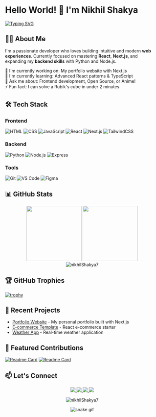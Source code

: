 # Hello World! 👋 I'm Nikhil Shakya

[![Typing SVG](https://readme-typing-svg.demolab.com?font=Fira+Code&pause=1000&color=22F729&width=435&lines=Open+Source+Contributor;Full+Stack+Developer;Tech+Enthusiast;Coffee+Lover)](https://git.io/typing-svg)

## 👨‍💻 About Me

I'm a passionate developer who loves building intuitive and modern **web experiences**. Currently focused on mastering **React**, **Next.js**, and expanding my **backend skills** with Python and Node.js.

🔭 I'm currently working on: My portfolio website with Next.js  
🌱 I'm currently learning: Advanced React patterns & TypeScript  
💬 Ask me about: Frontend development, Open Source, or Anime!  
⚡ Fun fact: I can solve a Rubik's cube in under 2 minutes  

## 🛠️ Tech Stack

### Frontend
![HTML](https://img.shields.io/badge/-HTML5-E34F26?style=flat-square&logo=html5&logoColor=white)
![CSS](https://img.shields.io/badge/-CSS3-1572B6?style=flat-square&logo=css3)
![JavaScript](https://img.shields.io/badge/-JavaScript-F7DF1E?style=flat-square&logo=javascript&logoColor=black)
![React](https://img.shields.io/badge/-React-61DAFB?style=flat-square&logo=react&logoColor=black)
![Next.js](https://img.shields.io/badge/-Next.js-000000?style=flat-square&logo=next.js)
![TailwindCSS](https://img.shields.io/badge/-TailwindCSS-38B2AC?style=flat-square&logo=tailwind-css)

### Backend
![Python](https://img.shields.io/badge/-Python-3776AB?style=flat-square&logo=python&logoColor=white)
![Node.js](https://img.shields.io/badge/-Node.js-339933?style=flat-square&logo=node.js&logoColor=white)
![Express](https://img.shields.io/badge/-Express-000000?style=flat-square&logo=express&logoColor=white)

### Tools
![Git](https://img.shields.io/badge/-Git-F05032?style=flat-square&logo=git&logoColor=white)
![VS Code](https://img.shields.io/badge/-VS%20Code-007ACC?style=flat-square&logo=visual-studio-code)
![Figma](https://img.shields.io/badge/-Figma-F24E1E?style=flat-square&logo=figma)

## 📊 GitHub Stats

<div align="center">
  <img height="180em" src="https://github-readme-stats.vercel.app/api?username=nikhilShakya7&show_icons=true&theme=tokyonight&include_all_commits=true&count_private=true"/>
  <img height="180em" src="https://github-readme-stats.vercel.app/api/top-langs/?username=nikhilShakya7&layout=compact&langs_count=8&theme=tokyonight"/>
</div>

<div align="center">
  <img src="https://github-readme-streak-stats.herokuapp.com/?user=nikhilShakya7&theme=tokyonight" alt="nikhilShakya7" />
</div>

## 🏆 GitHub Trophies

[![trophy](https://github-profile-trophy.vercel.app/?username=nikhilShakya7&theme=onedark&row=1&margin-w=15&margin-h=15)](https://github.com/ryo-ma/github-profile-trophy)

## 🚀 Recent Projects

- [Portfolio Website](https://next-js-my-website.vercel.app/) - My personal portfolio built with Next.js
- [E-commerce Template](https://github.com/nikhilShakya7/ecommerce-template) - React e-commerce starter
- [Weather App](https://github.com/nikhilShakya7/weather-app) - Real-time weather application

## 🌟 Featured Contributions

[![Readme Card](https://github-readme-stats.vercel.app/api/pin/?username=nikhilShakya7&repo=ecommerce-template&theme=tokyonight)](https://github.com/nikhilShakya7/ecommerce-template)
[![Readme Card](https://github-readme-stats.vercel.app/api/pin/?username=nikhilShakya7&repo=weather-app&theme=tokyonight)](https://github.com/nikhilShakya7/weather-app)

## 📫 Let's Connect

<p align="center">
  <a href="https://www.linkedin.com/in/nikhil-shakya-00250b290/">
    <img src="https://img.shields.io/badge/-LinkedIn-0A66C2?style=for-the-badge&logo=linkedin"/>
  </a>
  <a href="mailto:shakyanikhil2003@gmail.com">
    <img src="https://img.shields.io/badge/-Gmail-EA4335?style=for-the-badge&logo=gmail"/>
  </a>
  <a href="https://next-js-my-website.vercel.app/">
    <img src="https://img.shields.io/badge/-Portfolio-4D4D4D?style=for-the-badge"/>
  </a>
  <a href="https://twitter.com/yourusername">
    <img src="https://img.shields.io/badge/-Twitter-1DA1F2?style=for-the-badge&logo=twitter"/>
  </a>
</p>

<p align="center"> 
  <img src="https://komarev.com/ghpvc/?username=nikhilShakya7&label=Profile%20views&color=0e75b6&style=flat" alt="nikhilShakya7" /> 
</p>

<p align="center">
  <img src="https://github.com/nikhilShakya7/nikhilShakya7/blob/output/github-contribution-grid-snake.svg" alt="snake gif"/>
</p>
